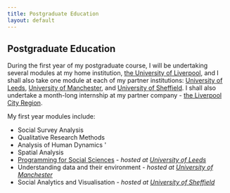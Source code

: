 ```yaml
---
title: Postgraduate Education
layout: default
---
```


## Postgraduate Education 

During the first year of my postgraduate course, I will be undertaking several modules at my home institution, [the University of Liverpool](https://www.liverpool.ac.uk/),
and I shall also take one module at each of my partner institutions: [University of Leeds](http://www.leeds.ac.uk/), [University of Manchester](https://www.manchester.ac.uk),
and [University of Sheffield](https://www.sheffield.ac.uk/). I shall also undertake a month-long internship at my partner company - [the Liverpool City Region](https://www.liverpoolcityregion-ca.gov.uk/).

My first year modules include:

* Social Survey Analysis 
* Qualitative Research Methods 
* Analysis of Human Dynamics '
* Spatial Analysis 
* [Programming for Social Sciences]() - *hosted at [University of Leeds](http://www.leeds.ac.uk/)*
* Understanding data and their environment - *hosted at [University of Manchester](https://www.manchester.ac.uk)*
* Social Analytics and Visualisation - *hosted at [University of Sheffield](https://www.sheffield.ac.uk/)*

